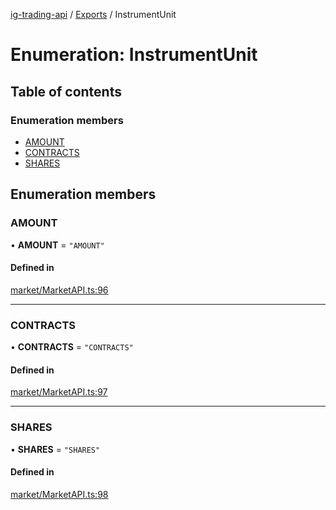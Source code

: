 [ig-trading-api](../README.md) / [Exports](../modules.md) / InstrumentUnit

# Enumeration: InstrumentUnit

## Table of contents

### Enumeration members

- [AMOUNT](InstrumentUnit.md#amount)
- [CONTRACTS](InstrumentUnit.md#contracts)
- [SHARES](InstrumentUnit.md#shares)

## Enumeration members

### AMOUNT

• **AMOUNT** = `"AMOUNT"`

#### Defined in

[market/MarketAPI.ts:96](https://github.com/bennycode/ig-trading-api/blob/c7d6810/src/market/MarketAPI.ts#L96)

---

### CONTRACTS

• **CONTRACTS** = `"CONTRACTS"`

#### Defined in

[market/MarketAPI.ts:97](https://github.com/bennycode/ig-trading-api/blob/c7d6810/src/market/MarketAPI.ts#L97)

---

### SHARES

• **SHARES** = `"SHARES"`

#### Defined in

[market/MarketAPI.ts:98](https://github.com/bennycode/ig-trading-api/blob/c7d6810/src/market/MarketAPI.ts#L98)
